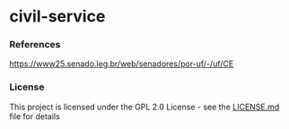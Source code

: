 # civil-service

### References
https://www25.senado.leg.br/web/senadores/por-uf/-/uf/CE

### License
This project is licensed under the GPL 2.0 License - see the [LICENSE.md](LICENSE.md) file for details